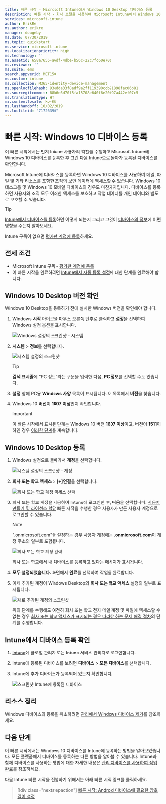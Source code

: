 ```yaml
---
title: 빠른 시작 - Microsoft Intune에서 Windows 10 Desktop 디바이스 등록
description: 빠른 시작 - 회사 포털을 사용하여 Microsoft Intune에서 Windows 10 Desktop 디바이스를 Microsoft Intune에 등록합니다.
services: microsoft-intune
author: ErikRe
ms.author: erikre
manager: dougeby
ms.date: 07/30/2019
ms.topic: quickstart
ms.service: microsoft-intune
ms.localizationpriority: high
ms.technology: ''
ms.assetid: 658a7655-a6df-4dbe-b56c-22c7fc60e706
ms.reviewer: ''
ms.suite: ems
search.appverid: MET150
ms.custom: intune
ms.collection: M365-identity-device-management
ms.openlocfilehash: 93edda33f8adf9a2ff119390ccb21898fac06b81
ms.sourcegitcommit: 88b6e6d70f5fa15708e640f6e20b97a442ef07c5
ms.translationtype: HT
ms.contentlocale: ko-KR
ms.lasthandoff: 10/02/2019
ms.locfileid: "71726390"
---
```

# <a name="quickstart-enroll-your-windows-10-device"></a>빠른 시작: Windows 10 디바이스 등록

이 빠른 시작에서는 먼저 Intune 사용자의 역할을 수행하고 Microsoft Intune에 Windows 10 디바이스를 등록한 후 그런 다음 Intune으로 돌아가 등록된 디바이스를 확인합니다.

Microsoft Intune에 디바이스를 등록하면 Windows 10 디바이스를 사용하여 메일, 파일 및 기타 리소스를 포함한 조직의 보안 데이터에 액세스할 수 있습니다. Windows 10 데스크톱 및 Windows 10 모바일 디바이스의 경우도 마찬가지입니다. 디바이스를 등록하면 사용자와 조직 모두 이러한 액세스를 보호하고 작업 데이터를 개인 데이터와 별도로 보호할 수 있습니다.

> [!TIP]
> [Intune에서 디바이스를 등록](/intune-user-help/what-happens-if-you-install-the-company-portal-app-and-enroll-your-device-in-intune-windows)하면 어떻게 되는지 그리고 그것이 [디바이스의 정보](/intune-user-help/what-info-can-your-company-see-when-you-enroll-your-device-in-intune)에 어떤 영향을 주는지 알아보세요.

Intune 구독이 없으면 [평가판 계정에 등록](../fundamentals/free-trial-sign-up.md)하세요.

## <a name="prerequisites"></a>전제 조건

- Microsoft Intune 구독 - [평가판 계정에 등록](../fundamentals/free-trial-sign-up.md)
- 이 빠른 시작을 완료하려면 [Intune에서 자동 등록 설정](quickstart-setup-auto-enrollment.md)에 대한 단계를 완료해야 합니다.

## <a name="confirm-your-windows-10-desktop-version"></a>Windows 10 Desktop 버전 확인

Windows 10 Desktop을 등록하기 전에 설치한 Windows 버전을 확인해야 합니다.

1. Windows **시작** 아이콘을 마우스 오른쪽 단추로 클릭하고 **설정**을 선택하여 Windows 설정 옵션을 표시합니다.

   ![Windows 설정의 스크린샷 - 시스템](./media/quickstart-enroll-windows-device/quickstart-enroll-windows-device-01.png)

2. **시스템** > **정보**를 선택합니다. 

   ![시스템 설정의 스크린샷](./media/quickstart-enroll-windows-device/quickstart-enroll-windows-device-02.png)

    > [!TIP]
    > **검색 표시줄**에 “PC 정보”라는 구문을 입력한 다음, **PC 정보**를 선택할 수도 있습니다.

3. **설정** 창에 PC용 **Windows 사양** 목록이 표시됩니다. 이 목록에서 **버전**을 찾습니다.

4. Windows 10 **버전**이 **1607 이상**인지 확인합니다.

    > [!IMPORTANT]
    > 이 빠른 시작에서 표시된 단계는 Windows 10 버전 **1607 이상**이고, 버전이 **1511**이하인 경우 [이러한 단계](/intune-user-help/enroll-windows-10-device)를 계속합니다.  

## <a name="enroll-windows-10-desktop"></a>Windows 10 Desktop 등록

1. Windows 설정으로 돌아가서 **계정**을 선택합니다.

   ![시스템 설정의 스크린샷 - 계정](./media/quickstart-enroll-windows-device/quickstart-enroll-windows-device-03.png)

2. **회사 또는 학교 액세스** >  **[+]연결**을 선택합니다.

    ![회사 또는 학교 계정 액세스 선택](./media/quickstart-enroll-windows-device/quickstart-enroll-windows-device-04.png)

3. 회사 또는 학교 계정을 사용하여 Intune에 로그인한 후, **다음**을 선택합니다. [사용자 만들기 및 라이선스 할당](../fundamentals/quickstart-create-user.md) 빠른 시작을 수행한 경우 사용자가 만든 사용자 계정으로 로그인할 수 있습니다.

    > [!NOTE]
    > ".onmicrosoft.com"을 설정하는 경우 사용자 계정에는 **.onmicrosoft.com**이 계정 주소의 일부로 포함됩니다. 

   ![회사 또는 학교 계정 입력](./media/quickstart-enroll-windows-device/quickstart-enroll-windows-device-05.png)

    회사 또는 학교에서 내 디바이스를 등록하고 있다는 메시지가 표시됩니다.

4. **모두 설정되었습니다.** 화면에서 **완료**를 선택하여 작업을 완료합니다.

5. 이제 추가된 계정이 Windows Desktop의 **회사 또는 학교 액세스** 설정의 일부로 표시됩니다.

   ![새로 추가된 계정의 스크린샷](./media/quickstart-enroll-windows-device/quickstart-enroll-windows-device-06.png)

    위의 단계를 수행해도 여전히 회사 또는 학교 전자 메일 계정 및 파일에 액세스할 수 없는 경우 [회사 또는 학교 액세스가 표시되는 경우 따라야 하는 문제 해결 절차](/intune-user-help/troubleshoot-your-windows-10-device-windows#troubleshooting-steps-to-follow-if-you-see-access-work-or-school)의 단계를 수행합니다.

## <a name="confirm-your-device-enrollment-in-intune"></a>Intune에서 디바이스 등록 확인

1. [Intune](https://aka.ms/intuneportal)에 글로벌 관리자 또는 Intune 서비스 관리자로 로그인합니다.
2. Intune에 등록된 디바이스를 보려면 **디바이스** > **모든 디바이스**를 선택합니다.
3. Intune에 추가 디바이스가 등록되어 있는지 확인합니다.

   ![스크린샷 Intune에 등록된 디바이스](./media/quickstart-enroll-windows-device/quickstart-enroll-windows-device-07.png)

## <a name="clean-up-resources"></a>리소스 정리

Windows 디바이스의 등록을 취소하려면 [관리에서 Windows 디바이스 제거](/intune-user-help/unenroll-your-device-from-intune-windows)를 참조하세요.

## <a name="next-steps"></a>다음 단계

이 빠른 시작에서는 Windows 10 디바이스를 Intune에 등록하는 방법을 알아보았습니다. 모든 플랫폼에서 디바이스를 등록하는 다른 방법을 알아볼 수 있습니다. Intune과 함께 디바이스를 사용하는 방법에 대한 자세한 내용은 [관리 디바이스를 사용하여 작업 완료](/intune-user-help/use-managed-devices-to-get-work-done)를 참조하세요.

다음 Intune 빠른 시작을 진행하기 위해서는 아래 빠른 시작 링크를 클릭하세요.

> [!div class="nextstepaction"]
> [빠른 시작: Android 디바이스에 필요한 암호 길이 설정](../quickstart-set-password-length-android.md)
